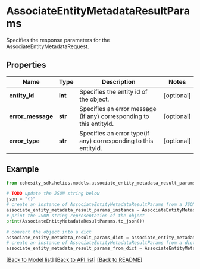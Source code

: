 # AssociateEntityMetadataResultParams

Specifies the response parameters for the AssociateEntityMetadataRequest.

## Properties

Name | Type | Description | Notes
------------ | ------------- | ------------- | -------------
**entity_id** | **int** | Specifies the entity id of the object. | [optional] 
**error_message** | **str** | Specifies an error message (if any) corresponding to this entityId. | [optional] 
**error_type** | **str** | Specifies an error type(if any) corresponding to this entityId. | [optional] 

## Example

```python
from cohesity_sdk.helios.models.associate_entity_metadata_result_params import AssociateEntityMetadataResultParams

# TODO update the JSON string below
json = "{}"
# create an instance of AssociateEntityMetadataResultParams from a JSON string
associate_entity_metadata_result_params_instance = AssociateEntityMetadataResultParams.from_json(json)
# print the JSON string representation of the object
print(AssociateEntityMetadataResultParams.to_json())

# convert the object into a dict
associate_entity_metadata_result_params_dict = associate_entity_metadata_result_params_instance.to_dict()
# create an instance of AssociateEntityMetadataResultParams from a dict
associate_entity_metadata_result_params_from_dict = AssociateEntityMetadataResultParams.from_dict(associate_entity_metadata_result_params_dict)
```
[[Back to Model list]](../README.md#documentation-for-models) [[Back to API list]](../README.md#documentation-for-api-endpoints) [[Back to README]](../README.md)


